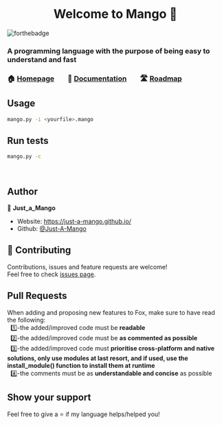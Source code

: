 <h1 align="center">Welcome to Mango 👋</h1>

![forthebadge](https://img.shields.io/badge/Version-INDEV-informational?style=for-the-badge)

### A programming language with the purpose of being easy to understand and fast 

### 🏠 [Homepage](https://github.com/Just-A-Mango/mango#readme)&nbsp; &nbsp; &nbsp; &nbsp; 📄 [Documentation](https://github.com/Just-A-Mango/mango/blob/main/.github/markdown/documentation.md)&nbsp; &nbsp; &nbsp; &nbsp; 🛣️ [Roadmap](https://trello.com/b/QkPYOFwk/fox-roadmap)
## Usage
```sh
mango.py -i <yourfile>.mango
```  
## Run tests
```sh
mango.py -c
```
&nbsp;
## Author

👤 **Just_a_Mango**

* Website: https://just-a-mango.github.io/
* Github: [@Just-A-Mango](https://github.com/Just-A-Mango)  
## 🤝 Contributing

Contributions, issues and feature requests are welcome!<br />Feel free to check [issues page](https://github.com/Just-A-Mango/fox/issues). 

## Pull Requests

When adding and proposing new features to Fox, make sure to have read the following:\
&nbsp;&nbsp;1️⃣-the added/improved code must be **readable**\
&nbsp;&nbsp;2️⃣-the added/improved code must be **as commented as possible**\
&nbsp;&nbsp;3️⃣-the added/improved code must **prioritise cross-platform and native solutions, only use modules at last resort, and if used, use the install_module() function to install them at runtime**\
&nbsp;&nbsp;4️⃣-the comments must be as **understandable and concise** as possible

## Show your support

Feel free to give a ⭐️ if my language helps/helped you!

